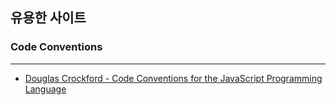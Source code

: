## 유용한 사이트

### Code Conventions
---
* [Douglas Crockford - Code Conventions for the JavaScript Programming Language](https://www.crockford.com/)

